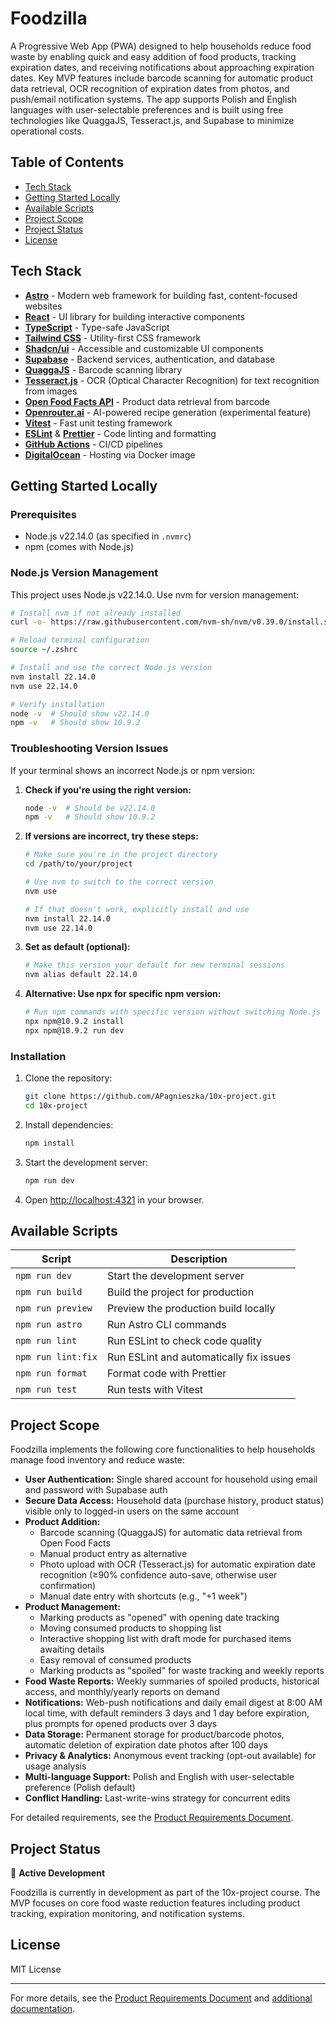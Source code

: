 # Foodzilla

A Progressive Web App (PWA) designed to help households reduce food waste by enabling quick and easy addition of food products, tracking expiration dates, and receiving notifications about approaching expiration dates. Key MVP features include barcode scanning for automatic product data retrieval, OCR recognition of expiration dates from photos, and push/email notification systems. The app supports Polish and English languages with user-selectable preferences and is built using free technologies like QuaggaJS, Tesseract.js, and Supabase to minimize operational costs.

## Table of Contents

- [Tech Stack](#tech-stack)
- [Getting Started Locally](#getting-started-locally)
- [Available Scripts](#available-scripts)
- [Project Scope](#project-scope)
- [Project Status](#project-status)
- [License](#license)

## Tech Stack

- **[Astro](https://astro.build/)** - Modern web framework for building fast, content-focused websites
- **[React](https://react.dev/)** - UI library for building interactive components
- **[TypeScript](https://www.typescriptlang.org/)** - Type-safe JavaScript
- **[Tailwind CSS](https://tailwindcss.com/)** - Utility-first CSS framework
- **[Shadcn/ui](https://ui.shadcn.com/)** - Accessible and customizable UI components
- **[Supabase](https://supabase.com/)** - Backend services, authentication, and database
- **[QuaggaJS](https://github.com/serratus/quaggaJS)** - Barcode scanning library
- **[Tesseract.js](https://github.com/naptha/tesseract.js)** - OCR (Optical Character Recognition) for text recognition from images
- **[Open Food Facts API](https://world.openfoodfacts.org/data)** - Product data retrieval from barcode
- **[Openrouter.ai](https://openrouter.ai/)** - AI-powered recipe generation (experimental feature)
- **[Vitest](https://vitest.dev/)** - Fast unit testing framework
- **[ESLint](https://eslint.org/)** & **[Prettier](https://prettier.io/)** - Code linting and formatting
- **[GitHub Actions](https://github.com/features/actions)** - CI/CD pipelines
- **[DigitalOcean](https://www.digitalocean.com/)** - Hosting via Docker image

## Getting Started Locally

### Prerequisites

- Node.js v22.14.0 (as specified in `.nvmrc`)
- npm (comes with Node.js)

### Node.js Version Management

This project uses Node.js v22.14.0. Use nvm for version management:

```bash
# Install nvm if not already installed
curl -o- https://raw.githubusercontent.com/nvm-sh/nvm/v0.39.0/install.sh | bash

# Reload terminal configuration
source ~/.zshrc

# Install and use the correct Node.js version
nvm install 22.14.0
nvm use 22.14.0

# Verify installation
node -v  # Should show v22.14.0
npm -v   # Should show 10.9.2
```

### Troubleshooting Version Issues

If your terminal shows an incorrect Node.js or npm version:

1. **Check if you're using the right version:**

   ```bash
   node -v  # Should be v22.14.0
   npm -v   # Should show 10.9.2
   ```

2. **If versions are incorrect, try these steps:**

   ```bash
   # Make sure you're in the project directory
   cd /path/to/your/project

   # Use nvm to switch to the correct version
   nvm use

   # If that doesn't work, explicitly install and use
   nvm install 22.14.0
   nvm use 22.14.0
   ```

3. **Set as default (optional):**

   ```bash
   # Make this version your default for new terminal sessions
   nvm alias default 22.14.0
   ```

4. **Alternative: Use npx for specific npm version:**
   ```bash
   # Run npm commands with specific version without switching Node.js
   npx npm@10.9.2 install
   npx npm@10.9.2 run dev
   ```

### Installation

1. Clone the repository:
   ```bash
   git clone https://github.com/APagnieszka/10x-project.git
   cd 10x-project
   ```

2. Install dependencies:
   ```bash
   npm install
   ```

3. Start the development server:
   ```bash
   npm run dev
   ```

4. Open [http://localhost:4321](http://localhost:4321) in your browser.

## Available Scripts

| Script | Description |
|--------|-------------|
| `npm run dev` | Start the development server |
| `npm run build` | Build the project for production |
| `npm run preview` | Preview the production build locally |
| `npm run astro` | Run Astro CLI commands |
| `npm run lint` | Run ESLint to check code quality |
| `npm run lint:fix` | Run ESLint and automatically fix issues |
| `npm run format` | Format code with Prettier |
| `npm run test` | Run tests with Vitest |

## Project Scope

Foodzilla implements the following core functionalities to help households manage food inventory and reduce waste:

- **User Authentication:** Single shared account for household using email and password with Supabase auth
- **Secure Data Access:** Household data (purchase history, product status) visible only to logged-in users on the same account
- **Product Addition:**
  - Barcode scanning (QuaggaJS) for automatic data retrieval from Open Food Facts
  - Manual product entry as alternative
  - Photo upload with OCR (Tesseract.js) for automatic expiration date recognition (≥90% confidence auto-save, otherwise user confirmation)
  - Manual date entry with shortcuts (e.g., "+1 week")
- **Product Management:**
  - Marking products as "opened" with opening date tracking
  - Moving consumed products to shopping list
  - Interactive shopping list with draft mode for purchased items awaiting details
  - Easy removal of consumed products
  - Marking products as "spoiled" for waste tracking and weekly reports
- **Food Waste Reports:** Weekly summaries of spoiled products, historical access, and monthly/yearly reports on demand
- **Notifications:** Web-push notifications and daily email digest at 8:00 AM local time, with default reminders 3 days and 1 day before expiration, plus prompts for opened products over 3 days
- **Data Storage:** Permanent storage for product/barcode photos, automatic deletion of expiration date photos after 100 days
- **Privacy & Analytics:** Anonymous event tracking (opt-out available) for usage analysis
- **Multi-language Support:** Polish and English with user-selectable preference (Polish default)
- **Conflict Handling:** Last-write-wins strategy for concurrent edits

For detailed requirements, see the [Product Requirements Document](.ai/prd.md).

## Project Status

🚧 **Active Development**

Foodzilla is currently in development as part of the 10x-project course. The MVP focuses on core food waste reduction features including product tracking, expiration monitoring, and notification systems.

## License

MIT License

---

For more details, see the [Product Requirements Document](.ai/prd.md) and [additional documentation](docs/).

